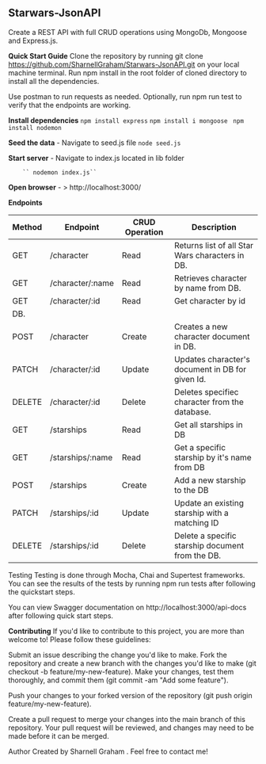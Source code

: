 ## Starwars-JsonAPI
Create a REST API with full CRUD operations using MongoDb, Mongoose and Express.js.




**Quick Start Guide**
Clone the repository by running git clone https://github.com/SharnellGraham/Starwars-JsonAPI.git on your local machine terminal.
Run npm install in the root folder of cloned directory to install all the dependencies.

Use postman to run requests as needed.
Optionally, run npm run test to verify that the endpoints are working.

 **Install dependencies**
    `` npm install express ``
    ``npm install i mongoose ``
   `` npm install nodemon ``

 **Seed the data**
    - Navigate to seed.js file 
        `` node seed.js `` 

 **Start server**
    - Navigate to index.js located in lib folder

        `` nodemon index.js``
     

 **Open browser**
    - > http://localhost:3000/



**Endpoints**

| Method | Endpoint	         | CRUD Operation | Description                                        |
| ------ | ------------------| -------------  | -------------------------------------------------- |
| GET    | /character	       | Read	         | Returns list of all Star Wars characters in DB.    |
| GET    | /character/:name  | Read           | Retrieves character by name from DB.               |
| GET    | /character/:id     |   Read       |   Get character by id 
DB.                |
| POST   | /character	       | Create	     | Creates a new character document in DB.            |
| PATCH  | /character/:id    | Update	     | Updates character's document in DB for given Id.   |
| DELETE | /character/:id    | Delete         | Deletes specifiec character from the database.     |
| GET    | /starships	      | Read           | Get all starships in DB                            |
| GET    | /starships/:name | Read           | Get a specific starship by it's name from DB        |
| POST   | /starships	      | Create         | Add a new starship to the DB                       |
| PATCH  | /starships/:id	  | Update	       | Update an existing starship with a matching ID      |
| DELETE | /starships/:id   | Delete	       | Delete a specific starship document from the DB.    |


Testing
Testing is done through Mocha, Chai and Supertest frameworks. You can see the results of the tests by running npm run tests after following the quickstart steps.

You can view Swagger documentation on http://localhost:3000/api-docs after following quick start steps.




**Contributing**
If you'd like to contribute to this project, you are more than welcome to! Please follow these guidelines:

Submit an issue describing the change you'd like to make.
Fork the repository and create a new branch with the changes you'd like to make (git checkout -b feature/my-new-feature).
Make your changes, test them thoroughly, and commit them (git commit -am "Add some feature").

Push your changes to your forked version of the repository (git push origin feature/my-new-feature).

Create a pull request to merge your changes into the main branch of this repository. Your pull request will be reviewed, and changes may need to be made before it can be merged.






Author
Created by Sharnell Graham . Feel free to contact me!

